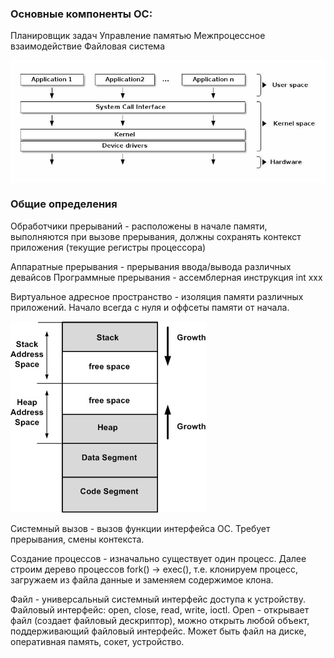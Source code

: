 ### Основные компоненты ОС:
Планировщик задач
Управление памятью
Межпроцессное взаимодействие
Файловая система

![OS stack](data/os_stack.png)

### Общие определения
Обработчики прерываний - расположены в начале памяти, выполняются при вызове прерывания, должны сохранять контекст приложения (текущие регистры процессора)

Аппаратные прерывания - прерывания ввода/вывода различных девайсов
Программные прерывания - ассемблерная инструкция int xxx

Виртуальное адресное пространство - изоляция памяти различных приложений. Начало всегда с нуля и оффсеты памяти от начала.

![](data/memory_model.jpg)

Системный вызов - вызов функции интерфейса ОС. Требует прерывания, смены контекста.

Создание процессов - изначально существует один процесс. Далее строим дерево процессов fork() -> exec(), т.е. клонируем процесс, загружаем из файла данные и заменяем содержимое клона.

Файл - универсальный системный интерфейс доступа к устройству. Файловый интерфейс: open, close, read, write, ioctl. Open - открывает файл (создает файловый дескриптор), можно открыть любой объект, поддерживающий файловый интерфейс. Может быть файл на диске, оперативная память, сокет, устройство. 

